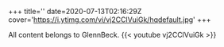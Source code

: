 +++
title=''
date=2020-07-13T02:16:29Z
cover='https://i.ytimg.com/vi/vj2CClVuiGk/hqdefault.jpg'
+++

All content belongs to GlennBeck.
{{< youtube vj2CClVuiGk >}}

